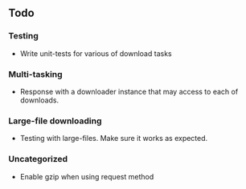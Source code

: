 ## Todo

### Testing
* Write unit-tests for various of download tasks

### Multi-tasking
* Response with a downloader instance that may access to each of downloads.

### Large-file downloading
* Testing with large-files. Make sure it works as expected.

### Uncategorized
* Enable gzip when using request method